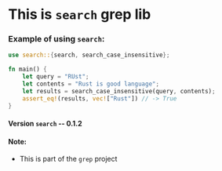 # This is `search` grep lib

### Example of using `search`:

```rust
use search::{search, search_case_insensitive};

fn main() {
    let query = "RUst";
    let contents = "Rust is good language";
    let results = search_case_insensitive(query, contents);
    assert_eq!(results, vec!["Rust"]) // -> True
}
```
#### Version `search` -- 0.1.2

#### Note:
- This is part of the `grep` project